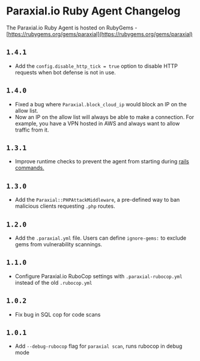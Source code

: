 # Paraxial.io Ruby Agent Changelog 

The Paraxial.io Ruby Agent is hosted on RubyGems - [https://rubygems.org/gems/paraxial](https://rubygems.org/gems/paraxial)

## `1.4.1`
- Add the `config.disable_http_tick = true` option to disable HTTP requests when bot defense is not in use. 

## `1.4.0`
- Fixed a bug where `Paraxial.block_cloud_ip` would block an IP on the allow list.
- Now an IP on the allow list will always be able to make a connection. For example, you have a VPN hosted in AWS and always want to allow traffic from it. 

## `1.3.1`
- Improve runtime checks to prevent the agent from starting during [rails commands.](https://guides.rubyonrails.org/command_line.html#command-line-basics)

## `1.3.0`
- Add the `Paraxial::PHPAttackMiddleware`, a pre-defined way to ban malicious clients requesting `.php` routes. 

## `1.2.0`
- Add the `.paraxial.yml` file. Users can define `ignore-gems:` to exclude gems from vulnerability scannings. 

## `1.1.0`
- Configure Paraxial.io RuboCop settings with `.paraxial-rubocop.yml` instead of the old `.rubocop.yml`

## `1.0.2`
- Fix bug in SQL cop for code scans

## `1.0.1`
- Add `--debug-rubocop` flag for `paraxial scan`, runs rubocop in debug mode
